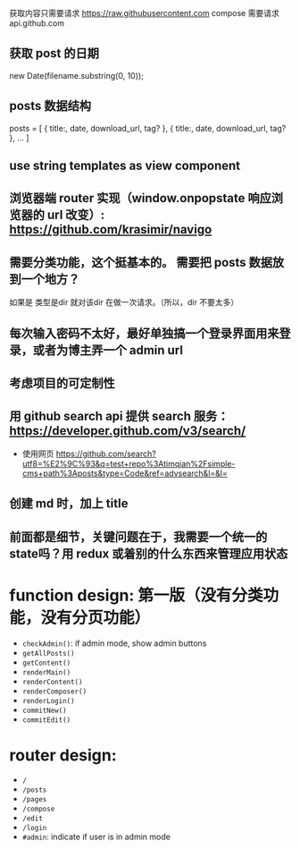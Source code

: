 获取内容只需要请求 https://raw.githubusercontent.com
compose 需要请求 api.github.com

## 获取 post 的日期

new Date(filename.substring(0, 10));

## posts 数据结构

posts = [
  {
    title:,
    date,
    download_url,
    tag?
  },
  {
    title:,
    date,
    download_url,
    tag?
  },
  ...
]

## use string templates as view component

## 浏览器端 router 实现（window.onpopstate 响应浏览器的 url 改变）: https://github.com/krasimir/navigo

## 需要分类功能，这个挺基本的。 需要把 posts 数据放到一个地方？

如果是 类型是dir 就对该dir 在做一次请求。（所以，dir 不要太多）

## 每次输入密码不太好，最好单独搞一个登录界面用来登录，或者为博主弄一个 admin url

## 考虑项目的可定制性

## 用 github search api 提供 search 服务： https://developer.github.com/v3/search/

- 使用网页
https://github.com/search?utf8=%E2%9C%93&q=test+repo%3Atimqian%2Fsimple-cms+path%3Aposts&type=Code&ref=advsearch&l=&l=

## 创建 md 时，加上 title


## 前面都是细节，关键问题在于，我需要一个统一的state吗？用 redux 或着别的什么东西来管理应用状态

# function design: 第一版（没有分类功能，没有分页功能）

- `checkAdmin()`: if admin mode, show admin buttons
- `getAllPosts()`
- `getContent()`
- `renderMain()`
- `renderContent()`
- `renderComposer()`
- `renderLogin()`
- `commitNew()`
- `commitEdit()`

# router design:

- `/`
- `/posts`
- `/pages`
- `/compose`
- `/edit`
- `/login`
- `#admin`: indicate if user is in admin mode
